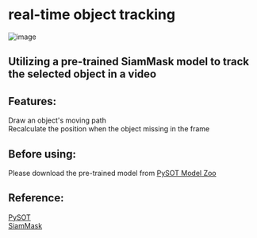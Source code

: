 # real-time object tracking 

![image](https://github.com/Cosoet/Object-Tracking/blob/master/demo/demo.gif?style=centerme)


## Utilizing a pre-trained SiamMask model to track the selected object in a video  

## Features:  
Draw an object's moving path  
Recalculate the position when the object missing in the frame  


## Before using:

Please download the pre-trained model from [PySOT Model Zoo](https://github.com/STVIR/pysot/blob/master/MODEL_ZOO.md)  

## Reference:

[PySOT](https://github.com/STVIR/pysot)   
[SiamMask](https://arxiv.org/abs/1812.05050)   



